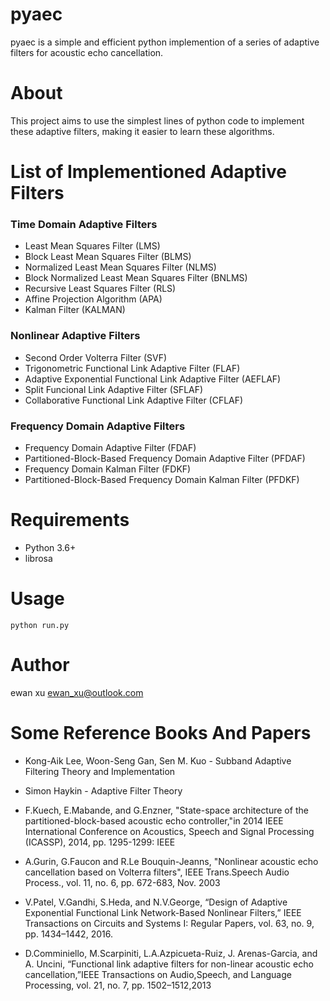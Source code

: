 # pyaec

pyaec is a simple and efficient python implemention of a series of adaptive filters for acoustic echo cancellation.

# About
This project aims to use the simplest lines of python code to implement these adaptive filters, making it easier to learn these algorithms.

# List of Implementioned Adaptive Filters
### Time Domain Adaptive Filters
- Least Mean Squares Filter (LMS)
- Block Least Mean Squares Filter (BLMS)
- Normalized Least Mean Squares Filter (NLMS)
- Block Normalized Least Mean Squares Filter (BNLMS)
- Recursive Least Squares Filter (RLS)
- Affine Projection Algorithm (APA)
- Kalman Filter (KALMAN)

### Nonlinear Adaptive Filters
- Second Order Volterra Filter (SVF)
- Trigonometric Functional Link Adaptive Filter (FLAF)
- Adaptive Exponential Functional Link Adaptive Filter (AEFLAF)
- Split Funcional Link Adaptive Filter (SFLAF)
- Collaborative Functional Link Adaptive Filter (CFLAF)

### Frequency Domain Adaptive Filters
- Frequency Domain Adaptive Filter (FDAF)
- Partitioned-Block-Based Frequency Domain Adaptive Filter (PFDAF)
- Frequency Domain Kalman Filter (FDKF)
- Partitioned-Block-Based Frequency Domain Kalman Filter (PFDKF)

# Requirements
- Python 3.6+
- librosa

# Usage
```
python run.py
```

# Author
ewan xu <ewan_xu@outlook.com>

# Some Reference Books And Papers
- Kong-Aik Lee, Woon-Seng Gan, Sen M. Kuo - Subband Adaptive Filtering Theory and Implementation

- Simon Haykin - Adaptive Filter Theory 

- F.Kuech, E.Mabande, and G.Enzner, "State-space architecture of the partitioned-block-based acoustic echo controller,"in 2014 IEEE International Conference on Acoustics, Speech and Signal Processing (ICASSP), 2014, pp. 1295-1299: IEEE

- A.Gurin, G.Faucon and R.Le Bouquin-Jeanns, "Nonlinear acoustic echo cancellation based on Volterra filters", IEEE Trans.Speech Audio Process., vol. 11, no. 6, pp. 672-683, Nov. 2003

- V.Patel, V.Gandhi, S.Heda, and N.V.George, “Design of Adaptive Exponential Functional Link Network-Based Nonlinear Filters,” IEEE Transactions on Circuits and Systems I: Regular Papers, vol. 63, no. 9, pp. 1434–1442, 2016.

- D.Comminiello, M.Scarpiniti, L.A.Azpicueta-Ruiz, J. Arenas-Garcia, and A. Uncini, “Functional link adaptive filters for non-linear acoustic echo cancellation,”IEEE Transactions on Audio,Speech, and Language Processing, vol. 21, no. 7, pp. 1502–1512,2013

